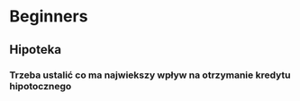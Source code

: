 # Beginners

## Hipoteka

### Trzeba ustalić co ma najwiekszy wpływ na otrzymanie kredytu hipotocznego
